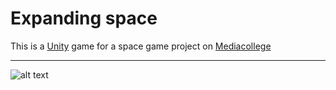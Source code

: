 # Expanding space

This is a [Unity](https://unity3d.com/) game for a space game project on [Mediacollege](https://www.ma-web.nl/)

---

![alt text](https://www.ma-web.nl/static/vector/Logo_blok.svg)